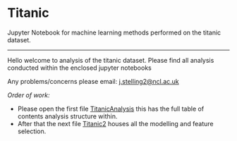 # Titanic
Jupyter Notebook for machine learning methods performed on the titanic dataset.
___

Hello welcome to analysis of the titanic dataset. Please find all analysis conducted within the enclosed jupyter notebooks


Any problems/concerns please email: j.stelling2@ncl.ac.uk

*Order of work:*
- Please open the first file [TitanicAnalysis](TitanicAnalysis.ipynb) this has the full table of contents analysis structure within.
- After that the next file [Titanic2](Titanic2.ipynb) houses all the modelling and feature selection. 
